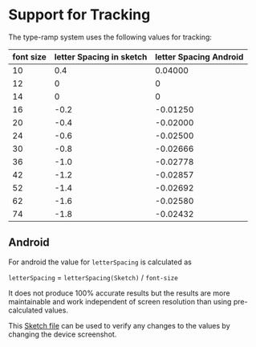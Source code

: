 # Support for Tracking

The type-ramp system uses the following values for tracking:

font size | letter Spacing in sketch | letter Spacing Android
|--------|-------|-----|
10	| 0.4 |0.04000
12	| 0   |0
14	| 0   |0
16	| -0.2|-0.01250
20	| -0.4|-0.02000
24	| -0.6|-0.02500
30	| -0.8|-0.02666
36	| -1.0|-0.02778
42	| -1.2|-0.02857
52  | -1.4|-0.02692
62  | -1.6|-0.02580
74  | -1.8|-0.02432

## Android

For android the value for `letterSpacing` is calculated as

`letterSpacing` = `letterSpacing(Sketch)` / `font-size`

It does not produce 100% accurate results but the results are more maintainable and work independent of screen resolution than using pre-calculated values.

This [Sketch file](tracking-android.md) can be used to verify any changes to the values by changing the device screenshot.
